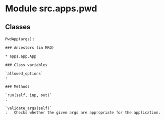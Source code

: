 Module src.apps.pwd
===================

Classes
-------

`PwdApp(args)`
:   

    ### Ancestors (in MRO)

    * apps.app.App

    ### Class variables

    `allowed_options`
    :

    ### Methods

    `run(self, inp, out)`
    :

    `validate_args(self)`
    :   Checks whether the given args are appropriate for the application.